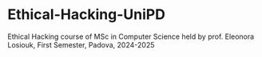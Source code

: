 # Ethical-Hacking-UniPD
Ethical Hacking course of MSc in Computer Science held by prof. Eleonora Losiouk, First Semester, Padova, 2024-2025
